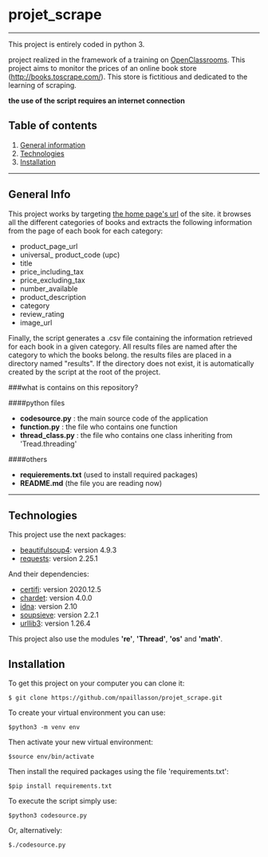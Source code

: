 # projet_scrape

***

This project is entirely coded in python 3.

project realized in the framework of a training on [OpenClassrooms](https://openclassrooms.com/fr/).
This project aims to monitor the prices of an online book store (http://books.toscrape.com/). This store is fictitious and dedicated to the learning of scraping.

**the use of the script requires an internet connection**

## Table of contents
1. [General information](#general-info)
2. [Technologies](#technologies)
3. [Installation](#installation)

***

## General Info

This project works by targeting [the home page's url](http://books.toscrape.com/) of the site. 
it browses all the different categories of books and extracts the following information from the page of each book for each category:


* product_page_url
* universal_ product_code (upc)
* title
* price_including_tax
* price_excluding_tax
* number_available
* product_description
* category
* review_rating
* image_url


Finally, the script generates a .csv file containing the information retrieved for each book in a given category. All results files are named after the category to which the books belong. the results files are placed in a directory named "results". If the directory does not exist, it is automatically created by the script at the root of the project.

###what is contains on this repository?

####python files
* **codesource.py** : the main source code of the application
* **function.py** : the file who contains one function
* **thread_class.py** : the file who contains one class inheriting from 'Tread.threading'

####others
* **requierements.txt** (used to install required packages)
* **README.md** (the file you are reading now)

***

## Technologies

This project use the next packages:


* [beautifulsoup4](https://pypi.org/project/beautifulsoup4/): version 4.9.3
* [requests](https://pypi.org/project/requests/): version 2.25.1


And their dependencies:

* [certifi](https://pypi.org/project/certifi/): version 2020.12.5
* [chardet](https://pypi.org/project/chardet/): version 4.0.0
* [idna](https://pypi.org/project/idna/): version 2.10
* [soupsieve](https://pypi.org/project/soupsieve/): version 2.2.1
* [urllib3](https://pypi.org/project/urllib3/): version 1.26.4

This project also use the modules **'re'**, **'Thread'**, **'os'** and **'math'**.

###

## Installation

To get this project on your computer you can clone it:
```
$ git clone https://github.com/npaillasson/projet_scrape.git
```
To create your virtual environment you can use:
```
$python3 -m venv env
```
Then activate your new virtual environment:
```
$source env/bin/activate
```
Then install the required packages using the file 'requirements.txt':
```
$pip install requirements.txt
```

To execute the script simply use:
```
$python3 codesource.py
```
Or, alternatively:
```
$./codesource.py
```
